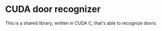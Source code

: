 # CUDA door recognizer
This is a shared library, written in CUDA C, that's able to recognize doors.

